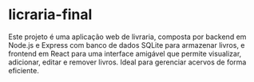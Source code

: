 # licraria-final
Este projeto é uma aplicação web de livraria, composta por backend em Node.js e Express com banco de dados SQLite para armazenar livros, e frontend em React para uma interface amigável que permite visualizar, adicionar, editar e remover livros. Ideal para gerenciar acervos de forma eficiente.
